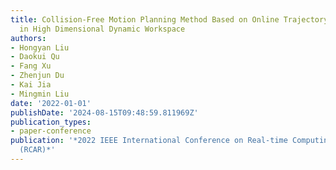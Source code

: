 ```yaml
---
title: Collision-Free Motion Planning Method Based on Online Trajectory Generation
  in High Dimensional Dynamic Workspace
authors:
- Hongyan Liu
- Daokui Qu
- Fang Xu
- Zhenjun Du
- Kai Jia
- Mingmin Liu
date: '2022-01-01'
publishDate: '2024-08-15T09:48:59.811969Z'
publication_types:
- paper-conference
publication: '*2022 IEEE International Conference on Real-time Computing and Robotics
  (RCAR)*'
---
```

